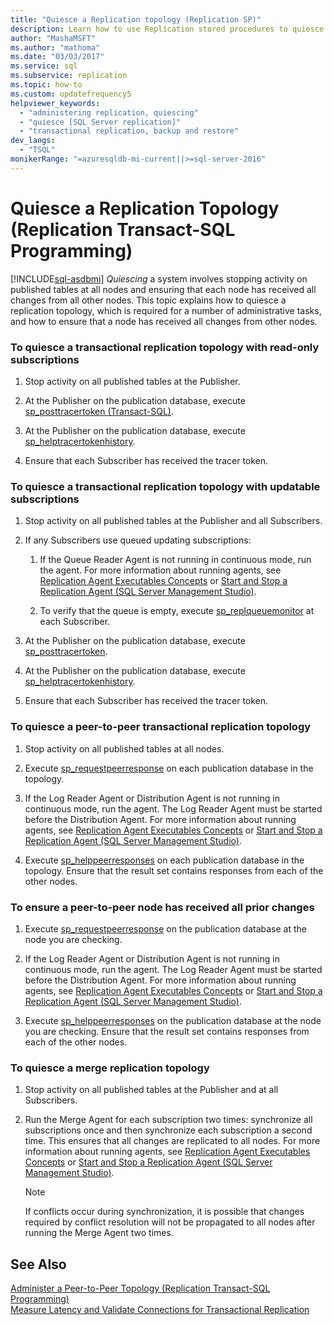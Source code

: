 ```yaml
---
title: "Quiesce a Replication topology (Replication SP)"
description: Learn how to use Replication stored procedures to quiesce a replication topology for SQL Server.
author: "MashaMSFT"
ms.author: "mathoma"
ms.date: "03/03/2017"
ms.service: sql
ms.subservice: replication
ms.topic: how-to
ms.custom: updatefrequency5
helpviewer_keywords:
  - "administering replication, quiescing"
  - "quiesce [SQL Server replication]"
  - "transactional replication, backup and restore"
dev_langs:
  - "TSQL"
monikerRange: "=azuresqldb-mi-current||>=sql-server-2016"
---
```

# Quiesce a Replication Topology (Replication Transact-SQL Programming)
[!INCLUDE[sql-asdbmi](../../../includes/applies-to-version/sql-asdbmi.md)]
  *Quiescing* a system involves stopping activity on published tables at all nodes and ensuring that each node has received all changes from all other nodes. This topic explains how to quiesce a replication topology, which is required for a number of administrative tasks, and how to ensure that a node has received all changes from other nodes.  
  
### To quiesce a transactional replication topology with read-only subscriptions  
  
1.  Stop activity on all published tables at the Publisher.  
  
2.  At the Publisher on the publication database, execute [sp_posttracertoken &#40;Transact-SQL&#41;](../../../relational-databases/system-stored-procedures/sp-posttracertoken-transact-sql.md).  
  
3.  At the Publisher on the publication database, execute [sp_helptracertokenhistory](../../../relational-databases/system-stored-procedures/sp-helptracertokenhistory-transact-sql.md).  
  
4.  Ensure that each Subscriber has received the tracer token.  

### To quiesce a transactional replication topology with updatable subscriptions  
  
1.  Stop activity on all published tables at the Publisher and all Subscribers.  
  
2.  If any Subscribers use queued updating subscriptions:  
  
    1.  If the Queue Reader Agent is not running in continuous mode, run the agent. For more information about running agents, see [Replication Agent Executables Concepts](../../../relational-databases/replication/concepts/replication-agent-executables-concepts.md) or [Start and Stop a Replication Agent &#40;SQL Server Management Studio&#41;](../../../relational-databases/replication/agents/start-and-stop-a-replication-agent-sql-server-management-studio.md).  
  
    2.  To verify that the queue is empty, execute [sp_replqueuemonitor](../../../relational-databases/system-stored-procedures/sp-replqueuemonitor-transact-sql.md) at each Subscriber.  
  
3.  At the Publisher on the publication database, execute [sp_posttracertoken](../../../relational-databases/system-stored-procedures/sp-posttracertoken-transact-sql.md).  
  
4.  At the Publisher on the publication database, execute [sp_helptracertokenhistory](../../../relational-databases/system-stored-procedures/sp-helptracertokenhistory-transact-sql.md).  
  
5.  Ensure that each Subscriber has received the tracer token.  
  
### To quiesce a peer-to-peer transactional replication topology  
  
1.  Stop activity on all published tables at all nodes.  
  
2.  Execute [sp_requestpeerresponse](../../../relational-databases/system-stored-procedures/sp-requestpeerresponse-transact-sql.md) on each publication database in the topology.  
  
3.  If the Log Reader Agent or Distribution Agent is not running in continuous mode, run the agent. The Log Reader Agent must be started before the Distribution Agent. For more information about running agents, see [Replication Agent Executables Concepts](../../../relational-databases/replication/concepts/replication-agent-executables-concepts.md) or [Start and Stop a Replication Agent &#40;SQL Server Management Studio&#41;](../../../relational-databases/replication/agents/start-and-stop-a-replication-agent-sql-server-management-studio.md).  
  
4.  Execute [sp_helppeerresponses](../../../relational-databases/system-stored-procedures/sp-helppeerresponses-transact-sql.md) on each publication database in the topology. Ensure that the result set contains responses from each of the other nodes.  
  
### To ensure a peer-to-peer node has received all prior changes  
  
1.  Execute [sp_requestpeerresponse](../../../relational-databases/system-stored-procedures/sp-requestpeerresponse-transact-sql.md) on the publication database at the node you are checking.  
  
2.  If the Log Reader Agent or Distribution Agent is not running in continuous mode, run the agent. The Log Reader Agent must be started before the Distribution Agent. For more information about running agents, see [Replication Agent Executables Concepts](../../../relational-databases/replication/concepts/replication-agent-executables-concepts.md) or [Start and Stop a Replication Agent &#40;SQL Server Management Studio&#41;](../../../relational-databases/replication/agents/start-and-stop-a-replication-agent-sql-server-management-studio.md).  
  
3.  Execute [sp_helppeerresponses](../../../relational-databases/system-stored-procedures/sp-helppeerresponses-transact-sql.md) on the publication database at the node you are checking. Ensure that the result set contains responses from each of the other nodes.  
  
### To quiesce a merge replication topology  
  
1.  Stop activity on all published tables at the Publisher and at all Subscribers.  
  
2.  Run the Merge Agent for each subscription two times: synchronize all subscriptions once and then synchronize each subscription a second time. This ensures that all changes are replicated to all nodes. For more information about running agents, see [Replication Agent Executables Concepts](../../../relational-databases/replication/concepts/replication-agent-executables-concepts.md) or [Start and Stop a Replication Agent &#40;SQL Server Management Studio&#41;](../../../relational-databases/replication/agents/start-and-stop-a-replication-agent-sql-server-management-studio.md).  
  
    > [!NOTE]  
    >  If conflicts occur during synchronization, it is possible that changes required by conflict resolution will not be propagated to all nodes after running the Merge Agent two times.  
  
## See Also  
 [Administer a Peer-to-Peer Topology &#40;Replication Transact-SQL Programming&#41;](../../../relational-databases/replication/administration/administer-a-peer-to-peer-topology-replication-transact-sql-programming.md)   
 [Measure Latency and Validate Connections for Transactional Replication](../../../relational-databases/replication/monitor/measure-latency-and-validate-connections-for-transactional-replication.md)  
  
  
